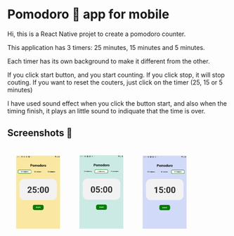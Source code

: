 # Pomodoro 🍅 app for mobile

Hi, this is a React Native projet to create a pomodoro counter.

This application has 3 timers: 25 minutes, 15 minutes and 5 minutes.

Each timer has its own background to make it different from the other.

If you click start button, and you start counting. If you click stop, it will stop couting. If you want to reset the couters, just click on the timer (25, 15 or 5 minutes)

I have used sound effect when you click the button start, and also when the timing finish, it plays an little sound to indiquate that the time is over.

## Screenshots 📱

<p>
  <img src="assets/images/25minutes.png" width="100" style="margin:20px"/>
  <img src="assets/images/5minutes.png" width="100" style="margin:20px"/>
  <img src="assets/images/15minutes.png" width="100" style="margin:20px"/>
 </p>
